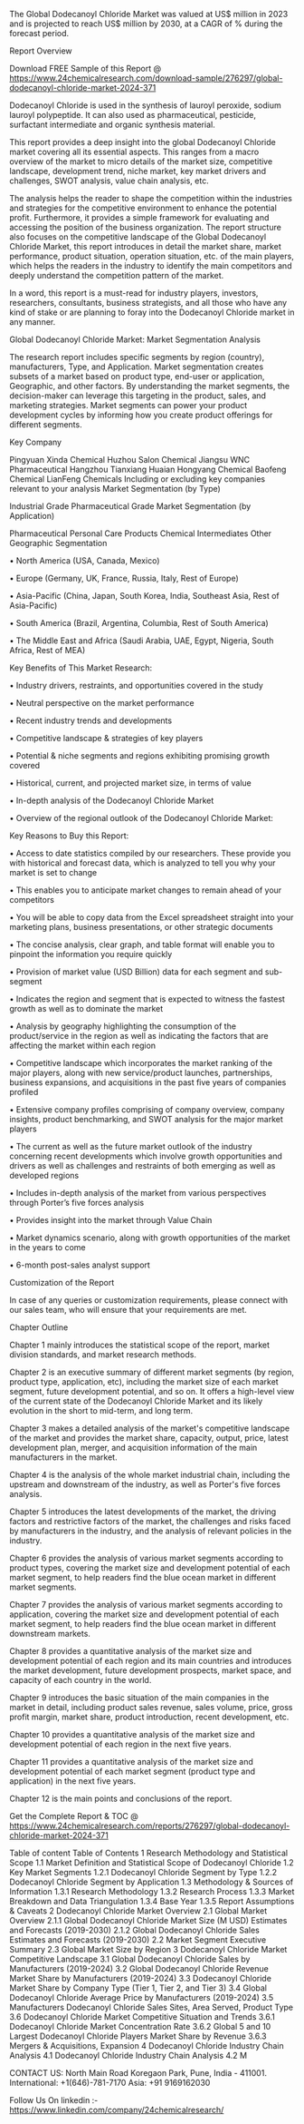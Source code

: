 The Global Dodecanoyl Chloride Market was valued at US$ million in 2023 and is projected to reach US$ million by 2030, at a CAGR of % during the forecast period.

Report Overview

Download FREE Sample of this Report @ https://www.24chemicalresearch.com/download-sample/276297/global-dodecanoyl-chloride-market-2024-371

Dodecanoyl Chloride is used in the synthesis of lauroyl peroxide, sodium lauroyl polypeptide. It can also used as pharmaceutical, pesticide, surfactant intermediate and organic synthesis material.

This report provides a deep insight into the global Dodecanoyl Chloride market covering all its essential aspects. This ranges from a macro overview of the market to micro details of the market size, competitive landscape, development trend, niche market, key market drivers and challenges, SWOT analysis, value chain analysis, etc.

The analysis helps the reader to shape the competition within the industries and strategies for the competitive environment to enhance the potential profit. Furthermore, it provides a simple framework for evaluating and accessing the position of the business organization. The report structure also focuses on the competitive landscape of the Global Dodecanoyl Chloride Market, this report introduces in detail the market share, market performance, product situation, operation situation, etc. of the main players, which helps the readers in the industry to identify the main competitors and deeply understand the competition pattern of the market.

In a word, this report is a must-read for industry players, investors, researchers, consultants, business strategists, and all those who have any kind of stake or are planning to foray into the Dodecanoyl Chloride market in any manner.

Global Dodecanoyl Chloride Market: Market Segmentation Analysis

The research report includes specific segments by region (country), manufacturers, Type, and Application. Market segmentation creates subsets of a market based on product type, end-user or application, Geographic, and other factors. By understanding the market segments, the decision-maker can leverage this targeting in the product, sales, and marketing strategies. Market segments can power your product development cycles by informing how you create product offerings for different segments.

Key Company

Pingyuan Xinda Chemical
Huzhou Salon Chemical
Jiangsu WNC Pharmaceutical
Hangzhou Tianxiang
Huaian Hongyang Chemical
Baofeng Chemical
LianFeng Chemicals
Including or excluding key companies relevant to your analysis
Market Segmentation (by Type)

Industrial Grade
Pharmaceutical Grade
Market Segmentation (by Application)

Pharmaceutical
Personal Care Products
Chemical Intermediates
Other
Geographic Segmentation

• North America (USA, Canada, Mexico)

• Europe (Germany, UK, France, Russia, Italy, Rest of Europe)

• Asia-Pacific (China, Japan, South Korea, India, Southeast Asia, Rest of Asia-Pacific)

• South America (Brazil, Argentina, Columbia, Rest of South America)

• The Middle East and Africa (Saudi Arabia, UAE, Egypt, Nigeria, South Africa, Rest of MEA)

Key Benefits of This Market Research:

• Industry drivers, restraints, and opportunities covered in the study

• Neutral perspective on the market performance

• Recent industry trends and developments

• Competitive landscape & strategies of key players

• Potential & niche segments and regions exhibiting promising growth covered

• Historical, current, and projected market size, in terms of value

• In-depth analysis of the Dodecanoyl Chloride Market

• Overview of the regional outlook of the Dodecanoyl Chloride Market:

Key Reasons to Buy this Report:

• Access to date statistics compiled by our researchers. These provide you with historical and forecast data, which is analyzed to tell you why your market is set to change

• This enables you to anticipate market changes to remain ahead of your competitors

• You will be able to copy data from the Excel spreadsheet straight into your marketing plans, business presentations, or other strategic documents

• The concise analysis, clear graph, and table format will enable you to pinpoint the information you require quickly

• Provision of market value (USD Billion) data for each segment and sub-segment

• Indicates the region and segment that is expected to witness the fastest growth as well as to dominate the market

• Analysis by geography highlighting the consumption of the product/service in the region as well as indicating the factors that are affecting the market within each region

• Competitive landscape which incorporates the market ranking of the major players, along with new service/product launches, partnerships, business expansions, and acquisitions in the past five years of companies profiled

• Extensive company profiles comprising of company overview, company insights, product benchmarking, and SWOT analysis for the major market players

• The current as well as the future market outlook of the industry concerning recent developments which involve growth opportunities and drivers as well as challenges and restraints of both emerging as well as developed regions

• Includes in-depth analysis of the market from various perspectives through Porter’s five forces analysis

• Provides insight into the market through Value Chain

• Market dynamics scenario, along with growth opportunities of the market in the years to come

• 6-month post-sales analyst support

Customization of the Report

In case of any queries or customization requirements, please connect with our sales team, who will ensure that your requirements are met.

Chapter Outline

Chapter 1 mainly introduces the statistical scope of the report, market division standards, and market research methods.

Chapter 2 is an executive summary of different market segments (by region, product type, application, etc), including the market size of each market segment, future development potential, and so on. It offers a high-level view of the current state of the Dodecanoyl Chloride Market and its likely evolution in the short to mid-term, and long term.

Chapter 3 makes a detailed analysis of the market's competitive landscape of the market and provides the market share, capacity, output, price, latest development plan, merger, and acquisition information of the main manufacturers in the market.

Chapter 4 is the analysis of the whole market industrial chain, including the upstream and downstream of the industry, as well as Porter's five forces analysis.

Chapter 5 introduces the latest developments of the market, the driving factors and restrictive factors of the market, the challenges and risks faced by manufacturers in the industry, and the analysis of relevant policies in the industry.

Chapter 6 provides the analysis of various market segments according to product types, covering the market size and development potential of each market segment, to help readers find the blue ocean market in different market segments.

Chapter 7 provides the analysis of various market segments according to application, covering the market size and development potential of each market segment, to help readers find the blue ocean market in different downstream markets.

Chapter 8 provides a quantitative analysis of the market size and development potential of each region and its main countries and introduces the market development, future development prospects, market space, and capacity of each country in the world.

Chapter 9 introduces the basic situation of the main companies in the market in detail, including product sales revenue, sales volume, price, gross profit margin, market share, product introduction, recent development, etc.

Chapter 10 provides a quantitative analysis of the market size and development potential of each region in the next five years.

Chapter 11 provides a quantitative analysis of the market size and development potential of each market segment (product type and application) in the next five years.

Chapter 12 is the main points and conclusions of the report.

Get the Complete Report & TOC @ https://www.24chemicalresearch.com/reports/276297/global-dodecanoyl-chloride-market-2024-371

Table of content
Table of Contents
1 Research Methodology and Statistical Scope
1.1 Market Definition and Statistical Scope of Dodecanoyl Chloride
1.2 Key Market Segments
1.2.1 Dodecanoyl Chloride Segment by Type
1.2.2 Dodecanoyl Chloride Segment by Application
1.3 Methodology & Sources of Information
1.3.1 Research Methodology
1.3.2 Research Process
1.3.3 Market Breakdown and Data Triangulation
1.3.4 Base Year
1.3.5 Report Assumptions & Caveats
2 Dodecanoyl Chloride Market Overview
2.1 Global Market Overview
2.1.1 Global Dodecanoyl Chloride Market Size (M USD) Estimates and Forecasts (2019-2030)
2.1.2 Global Dodecanoyl Chloride Sales Estimates and Forecasts (2019-2030)
2.2 Market Segment Executive Summary
2.3 Global Market Size by Region
3 Dodecanoyl Chloride Market Competitive Landscape
3.1 Global Dodecanoyl Chloride Sales by Manufacturers (2019-2024)
3.2 Global Dodecanoyl Chloride Revenue Market Share by Manufacturers (2019-2024)
3.3 Dodecanoyl Chloride Market Share by Company Type (Tier 1, Tier 2, and Tier 3)
3.4 Global Dodecanoyl Chloride Average Price by Manufacturers (2019-2024)
3.5 Manufacturers Dodecanoyl Chloride Sales Sites, Area Served, Product Type
3.6 Dodecanoyl Chloride Market Competitive Situation and Trends
3.6.1 Dodecanoyl Chloride Market Concentration Rate
3.6.2 Global 5 and 10 Largest Dodecanoyl Chloride Players Market Share by Revenue
3.6.3 Mergers & Acquisitions, Expansion
4 Dodecanoyl Chloride Industry Chain Analysis
4.1 Dodecanoyl Chloride Industry Chain Analysis
4.2 M

CONTACT US:
North Main Road Koregaon Park, Pune, India - 411001.
International: +1(646)-781-7170
Asia: +91 9169162030

Follow Us On linkedin :- https://www.linkedin.com/company/24chemicalresearch/
